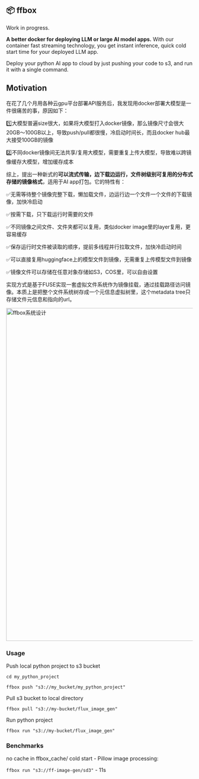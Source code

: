 ## 📦 ffbox

Work in progress.

**A better docker for deploying LLM or large AI model apps.** With our container fast streaming technology, you get instant inference, quick cold start time for your deployed LLM app.

Deploy your python AI app to cloud by just pushing your code to s3, and run it with a single command.

## Motivation

在花了几个月用各种云gpu平台部署API服务后，我发现用docker部署大模型是一件很痛苦的事，原因如下：

1️⃣大模型普遍size很大，如果将大模型打入docker镜像，那么镜像尺寸会很大20GB～100GB以上，导致push/pull都很慢，冷启动时间长，而且docker hub最大接受100GB的镜像

2️⃣不同docker镜像间无法共享/复用大模型，需要重复上传大模型，导致难以跨镜像缓存大模型，增加缓存成本
	
综上，提出一种新式的**可以流式传输，边下载边运行，文件树级别可复用的分布式存储的镜像格式**，适用于AI app打包。它的特性有：

✅无需等待整个镜像完整下载，懒加载文件，边运行边一个文件一个文件的下载镜像，加快冷启动

✅按需下载，只下载运行时需要的文件

✅不同镜像之间文件、文件夹都可以复用，类似docker image里的layer复用，更容易缓存

✅保存运行时文件被读取的顺序，提前多线程并行拉取文件，加快冷启动时间

✅可以直接复用huggingface上的模型文件到镜像，无需重复上传模型文件到镜像

✅镜像文件可以存储在任意对象存储如S3，COS里，可以自由设置
	
实现方式是基于FUSE实现一套虚拟文件系统作为镜像挂载，通过挂载路径访问镜像。本质上是把整个文件系统树存成一个元信息虚拟树里，这个metadata tree只存储文件元信息和指向的url。

<img width="900" alt="ffbox系统设计" src="https://github.com/user-attachments/assets/42b15011-0f94-4697-b00b-029efad08447" />

### Usage

Push local python project to s3 bucket

`cd my_python_project`

`ffbox push "s3://my_bucket/my_python_project"`

Pull s3 bucket to local directory

`ffbox pull "s3://my-bucket/flux_image_gen"`

Run python project

`ffbox run "s3://my-bucket/flux_image_gen"`

### Benchmarks

no cache in ffbox_cache/ cold start - Pillow image processing:

`ffbox run "s3://ff-image-gen/sd3"` - 11s


